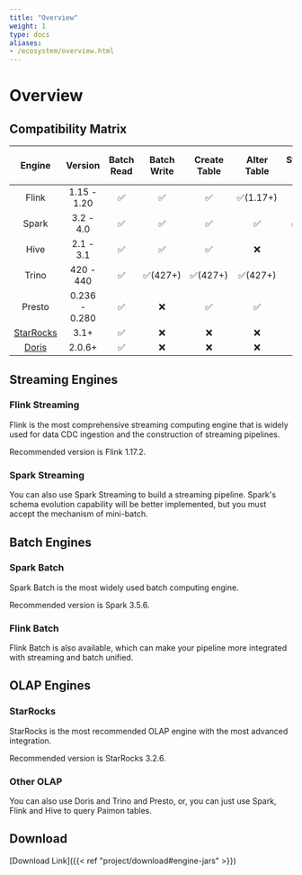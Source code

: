 ```yaml
---
title: "Overview"
weight: 1
type: docs
aliases:
- /ecosystem/overview.html
---
```

<!--
Licensed to the Apache Software Foundation (ASF) under one
or more contributor license agreements.  See the NOTICE file
distributed with this work for additional information
regarding copyright ownership.  The ASF licenses this file
to you under the Apache License, Version 2.0 (the
"License"); you may not use this file except in compliance
with the License.  You may obtain a copy of the License at

  http://www.apache.org/licenses/LICENSE-2.0

Unless required by applicable law or agreed to in writing,
software distributed under the License is distributed on an
"AS IS" BASIS, WITHOUT WARRANTIES OR CONDITIONS OF ANY
KIND, either express or implied.  See the License for the
specific language governing permissions and limitations
under the License.
-->

# Overview

## Compatibility Matrix

|                                     Engine                                      |    Version    |  Batch Read | Batch Write |  Create Table |  Alter Table  | Streaming Write  |  Streaming Read  | Batch Overwrite | DELETE & UPDATE | MERGE INTO | Time Travel |
|:-------------------------------------------------------------------------------:|:-------------:|:-----------:|:-----------:|:-------------:|:-------------:|:----------------:|:----------------:|:---------------:|:---------------:|:----------:|:-----------:|
|                                      Flink                                      |  1.15 - 1.20  |     ✅      |      ✅      |      ✅       |  ✅(1.17+)   |        ✅        |       ✅        |        ✅        |    ✅(1.17+)     |     ❌      |      ✅      |
|                                      Spark                                      |   3.2 - 4.0   |     ✅      |      ✅      |      ✅       |      ✅      |      ✅(3.3+)    |    ✅(3.3+)     |        ✅        |        ✅        |     ✅      |   ✅(3.3+)   |
|                                      Hive                                       |   2.1 - 3.1   |     ✅      |      ✅      |      ✅       |      ❌      |        ❌        |       ❌        |        ❌        |        ❌        |     ❌      |      ✅      |
|                                      Trino                                      |   420 - 440   |     ✅      |   ✅(427+)   |   ✅(427+)    |   ✅(427+)   |        ❌        |       ❌        |        ❌        |        ❌        |     ❌      |      ✅      |
|                                     Presto                                      | 0.236 - 0.280 |     ✅      |      ❌      |      ✅       |      ✅      |        ❌        |       ❌        |        ❌        |        ❌        |     ❌      |      ❌      |
| [StarRocks](https://docs.starrocks.io/docs/data_source/catalog/paimon_catalog/) |     3.1+      |     ✅      |      ❌      |      ❌       |      ❌      |        ❌        |       ❌        |        ❌        |        ❌        |     ❌      |      ✅      |
| [Doris](https://doris.apache.org/docs/dev/lakehouse/catalogs/paimon-catalog)      |    2.0.6+     |     ✅      |      ❌      |      ❌       |      ❌      |        ❌        |       ❌        |        ❌        |        ❌        |     ❌      |      ✅      |

## Streaming Engines

### Flink Streaming

Flink is the most comprehensive streaming computing engine that is widely used for data CDC ingestion and the
construction of streaming pipelines.

Recommended version is Flink 1.17.2.

### Spark Streaming

You can also use Spark Streaming to build a streaming pipeline. Spark's schema evolution capability will be better
implemented, but you must accept the mechanism of mini-batch.

## Batch Engines

### Spark Batch

Spark Batch is the most widely used batch computing engine.

Recommended version is Spark 3.5.6.

### Flink Batch

Flink Batch is also available, which can make your pipeline more integrated with streaming and batch unified.

## OLAP Engines

### StarRocks

StarRocks is the most recommended OLAP engine with the most advanced integration.

Recommended version is StarRocks 3.2.6.

### Other OLAP

You can also use Doris and Trino and Presto, or, you can just use Spark, Flink and Hive to query Paimon tables.

## Download

[Download Link]({{< ref "project/download#engine-jars" >}})
